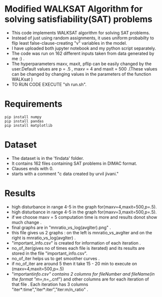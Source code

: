 # Modified WALKSAT Algorithm for solving satisfiability(SAT) problems

- This code implements WALKSAT algorithm for solving SAT problems.
- Instead of just using random assignments, it uses uniform probabilty to flip least false-clause-creating "v" variables in the model.
- I have uploaded both jupyter notebook and my python script separately.
- The code was run on 162 different inputs taken from data generated by me :) .
- The hyperparameters maxv, maxit, pflip can be easily changed by the user.Default values are p = .5 , maxv = 4 and maxit = 500 .(These values can be changed by changing values in the parameters of the function WALKsat )
- TO RUN CODE EXECUTE "sh run.sh".

# Requirements

```
pip install numpy
pip install pandas
pip install matplotlib
```

# Dataset

- The dataset is in the 'findata' folder.
- It contains 162 files containing SAT problems in DIMAC format.
- Clauses ends with 0.
- starts with a comment "c data created by urvil jivani."

# Results

- high disturbance in range 4-5 in the graph for(maxv=4,maxit=500,p=.5).
- high disturbance in range 4-5 in the graph for(maxv=3,maxit=500,p=.5).
- if we choose maxv = 5 computation time is more and results donot show much change .
- final graphs are in "mnratio_vs_log(avgIter).png" .
- this file gives us 2 graphs : on the left is mnratio_vs_avgIter and on the right is mnratio_vs_log(avgIter) .
- "important_info.csv" is created for information of each iteration .
- no_of_iter(gives no of times each file is iterated) and its results are stored in the file "important_info.csv".
- no_of_iter helps us to get smoother curves .
- if no_of_iter are around 5 then it take 15 - 20 min to execute on (maxv=4,maxit=500,p=.5)
- "important*info.csv" contains 2 columns for fileNumber and fileName(in the format "m=*,n=\_.cnf") and other columns are for each iteration of that file . Each iteration has 3 columns "iter*:time","iter*:iter","iter:m/n_ratio" .
